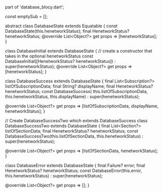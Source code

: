 part of 'database_blocy.dart';

const emptySub = <Subscription>[];

abstract class DatabaseState extends Equatable {
  const DatabaseState(this.henetworkStatus);
  final HenetworkStatus? henetworkStatus;
  @override
  List<Object?> get props => [henetworkStatus];
}

class DatabaseInitial extends DatabaseState {
  // create a constructor that takes in the optional henetworkStatus
  const DatabaseInitial([HenetworkStatus? henetworkStatus])
      : super(henetworkStatus);
  @override
  List<Object?> get props => [henetworkStatus];
}

class DatabaseSuccess extends DatabaseState {
  final List<Subscription?> listOfSubscriptionData;
  final String? displayName;
  final HenetworkStatus? henetworkStatus;
  const DatabaseSuccess(
      this.listOfSubscriptionData, this.henetworkStatus, this.displayName)
      : super(henetworkStatus);

  @override
  List<Object?> get props =>
      [listOfSubscriptionData, displayName, henetworkStatus];
}

// Create DatabaseSuccessTwo which extends DatabaseSuccess
class DatabaseSuccessTwo extends DatabaseState {
  final List<Section?> listOfSectionData;
  final HenetworkStatus? henetworkStatus;
  const DatabaseSuccessTwo(this.listOfSectionData, this.henetworkStatus)
      : super(henetworkStatus);

  @override
  List<Object?> get props => [listOfSectionData, henetworkStatus];
}

class DatabaseError extends DatabaseState {
  final Failure? error;
  final HenetworkStatus? henetworkStatus;
  const DatabaseError(this.error, this.henetworkStatus)
      : super(henetworkStatus);

  @override
  List<Object?> get props => [];
}
